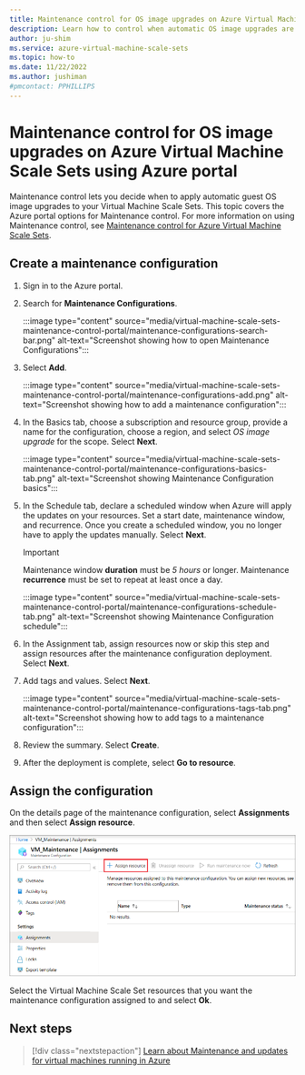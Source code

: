 ```yaml
---
title: Maintenance control for OS image upgrades on Azure Virtual Machine Scale Sets using Azure portal
description: Learn how to control when automatic OS image upgrades are rolled out to your Azure Virtual Machine Scale Sets using Maintenance control and Azure portal.
author: ju-shim
ms.service: azure-virtual-machine-scale-sets
ms.topic: how-to
ms.date: 11/22/2022
ms.author: jushiman
#pmcontact: PPHILLIPS
---
```


# Maintenance control for OS image upgrades on Azure Virtual Machine Scale Sets using Azure portal

Maintenance control lets you decide when to apply automatic guest OS image upgrades to your Virtual Machine Scale Sets. This topic covers the Azure portal options for Maintenance control. For more information on using Maintenance control, see [Maintenance control for Azure Virtual Machine Scale Sets](virtual-machine-scale-sets-maintenance-control.md).


## Create a maintenance configuration

1. Sign in to the Azure portal.

1. Search for **Maintenance Configurations**.
    
    :::image type="content" source="media/virtual-machine-scale-sets-maintenance-control-portal/maintenance-configurations-search-bar.png" alt-text="Screenshot showing how to open Maintenance Configurations":::

1. Select **Add**.

    :::image type="content" source="media/virtual-machine-scale-sets-maintenance-control-portal/maintenance-configurations-add.png" alt-text="Screenshot showing how to add a maintenance configuration":::

1. In the Basics tab, choose a subscription and resource group, provide a name for the configuration, choose a region, and select *OS image upgrade* for the scope. Select **Next**.
    
    :::image type="content" source="media/virtual-machine-scale-sets-maintenance-control-portal/maintenance-configurations-basics-tab.png" alt-text="Screenshot showing Maintenance Configuration basics":::

1. In the Schedule tab, declare a scheduled window when Azure will apply the updates on your resources. Set a start date, maintenance window, and recurrence. Once you create a scheduled window, you no longer have to apply the updates manually. Select **Next**. 

    > [!IMPORTANT]
    > Maintenance window **duration** must be *5 hours* or longer. Maintenance **recurrence** must be set to repeat at least once a day. 

    :::image type="content" source="media/virtual-machine-scale-sets-maintenance-control-portal/maintenance-configurations-schedule-tab.png" alt-text="Screenshot showing Maintenance Configuration schedule":::

1. In the Assignment tab, assign resources now or skip this step and assign resources after the maintenance configuration deployment. Select **Next**.

1. Add tags and values. Select **Next**.
    
    :::image type="content" source="media/virtual-machine-scale-sets-maintenance-control-portal/maintenance-configurations-tags-tab.png" alt-text="Screenshot showing how to add tags to a maintenance configuration":::

1. Review the summary. Select **Create**.

1. After the deployment is complete, select **Go to resource**.


## Assign the configuration

On the details page of the maintenance configuration, select **Assignments** and then select **Assign resource**. 

![Screenshot showing how to assign a resource](media/virtual-machine-scale-sets-maintenance-control-portal/maintenance-configurations-add-assignment.png)

Select the Virtual Machine Scale Set resources that you want the maintenance configuration assigned to and select **Ok**.  


## Next steps

> [!div class="nextstepaction"]
> [Learn about Maintenance and updates for virtual machines running in Azure](maintenance-and-updates.md)
